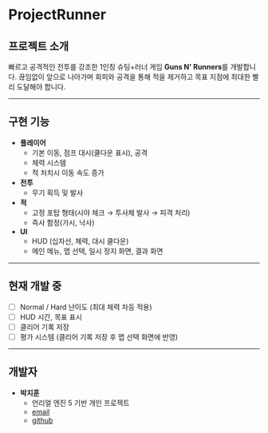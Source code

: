 # ProjectRunner

## 프로젝트 소개
빠르고 공격적인 전투를 강조한 1인칭 슈팅+러너 게임 **Guns N' Runners**를 개발합니다.
끊임없이 앞으로 나아가며 회피와 공격을 통해 적을 제거하고 목표 지점에 최대한 빨리 도달해야 합니다.
  
---

## 구현 기능
- **플레이어**
  - 기본 이동, 점프 대시(쿨다운 표시), 공격
  - 체력 시스템
  - 적 처치시 이동 속도 증가
- **전투**
  - 무기 획득 및 발사
- **적**
  - 고정 포탑 형태(시야 체크 → 투사체 발사 → 피격 처리)
  - 즉사 함정(가시, 낙사)
- **UI**
  - HUD (십자선, 체력, 대시 쿨다운)
  - 메인 메뉴, 맵 선택, 일시 정지 화면, 결과 화면
  
---

## 현재 개발 중
- [ ] Normal / Hard 난이도 (최대 체력 차등 적용)
- [ ] HUD 시간, 목표 표시
- [ ] 클리어 기록 저장
- [ ] 평가 시스템 (클리어 기록 저장 후 맵 선택 화면에 반영)
  
---

## 개발자
- **박지훈**
  - 언리얼 엔진 5 기반 개인 프로젝트
  - [email](wlehfdl0817@naver.com)
  - [github](https://github.com/Fiamm3tta) 